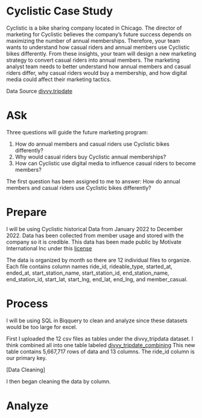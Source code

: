 # Cyclistic Case Study

Cyclistic is a bike sharing company located in Chicago. The director of marketing for Cyclistic believes the company’s future success depends on maximizing the number of annual memberships. Therefore, your team wants to understand how casual riders and annual members use Cyclistic bikes differently. From these insights, your team will design a new marketing strategy to convert casual riders into annual members. The marketing analyst team needs to better understand how annual members and casual riders differ, why casual riders would buy a membership, and how digital media could affect their marketing tactics.

Data Source [divvy.tripdate](https://divvy-tripdata.s3.amazonaws.com/index.html)
# ASk
Three questions will guide the future marketing program:
1. How do annual members and casual riders use Cyclistic bikes differently?
2. Why would casual riders buy Cyclistic annual memberships?
3. How can Cyclistic use digital media to influence casual riders to become members?
 
The first question has been assigned to me to answer: How do annual members and casual riders use Cyclistic bikes
differently?

# Prepare
I will be using Cyclistic historical Data from January 2022 to December 2022. Data has been collected from member usage and stored with the company so it is credible. This data has been made public by Motivate International Inc under this [license](https://ride.divvybikes.com/data-license-agreement)

The data is organized by month so there are 12 individual files to organize. Each file contains column names ride_id, rideable_type, started_at, ended_at, start_station_name, start_station_id, end_station_name, end_station_id, start_lat, start_lng, end_lat, end_lng, and member_casual.
# Process
I will be using SQL in Biqquery to clean and analyze since these datasets would be too large for excel.

First I uploaded the 12 csv files as tables under the divvy_tripdata dataset. I think combined all into one table labeled [divvy_tripdate_combining](https://github.com/imanifriend/portfolio/blob/main/datacombining) This new table contains 5,667,717 rows of data and 13 columns. The ride_id column is our primary key.

[Data Cleaning]

I then began cleaning the data by column.

# Analyze
